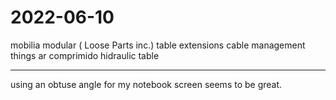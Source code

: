 # 2022-06-10


mobilia modular ( Loose Parts inc.)
table extensions
cable management things
ar comprimido
hidraulic table



___

using an obtuse angle for my notebook screen seems to be great.

